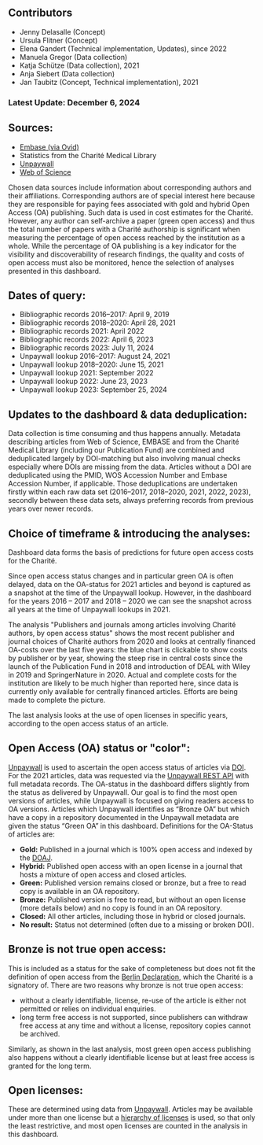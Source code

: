 ## Contributors
- Jenny Delasalle (Concept)
- Ursula Flitner (Concept)
- Elena Gandert (Technical implementation, Updates), since 2022
- Manuela Gregor (Data collection)
- Katja Schütze (Data collection), 2021
- Anja Siebert (Data collection)
- Jan Taubitz (Concept, Technical implementation), 2021

### Latest Update: December 6, 2024

## Sources:
- [Embase (via Ovid)](http://ovidsp.ovid.com/autologin.html)
- Statistics from the Charité Medical Library
- [Unpaywall](https://unpaywall.org)
- [Web of Science](https://www.webofscience.com/wos/woscc/basic-search)

Chosen data sources include information about corresponding authors and their affiliations. Corresponding authors are of special interest here because they are responsible for paying fees associated with gold and hybrid Open Access (OA) publishing. Such data is used in cost estimates for the Charité. However, any author can self-archive a paper (green open access) and thus the total number of papers with a Charité authorship is significant when measuring the percentage of open access reached by the institution as a whole. While the percentage of OA publishing is a key indicator for the visibility and discoverability of research findings, the quality and costs of open access must also be monitored, hence the selection of analyses presented in this dashboard.

## Dates of query:
- Bibliographic records 2016–2017: April 9, 2019
- Bibliographic records 2018–2020: April 28, 2021
- Bibliographic records 2021: April 2022
- Bibliographic records 2022: April 6, 2023
- Bibliographic records 2023: July 11, 2024
- Unpaywall lookup 2016–2017: August 24, 2021
- Unpaywall lookup 2018–2020: June 15, 2021
- Unpaywall lookup 2021: September 2022
- Unpaywall lookup 2022: June 23, 2023
- Unpaywall lookup 2023: September 25, 2024

## Updates to the dashboard & data deduplication:
Data collection is time consuming and thus happens annually. Metadata describing articles from Web of Science, EMBASE and from the Charité Medical Library (including our Publication Fund) are combined and deduplicated largely by DOI-matching but also involving manual checks especially where DOIs are missing from the data. Articles without a DOI are deduplicated using the PMID, WOS Accession Number and Embase Accession Number, if applicable. Those deduplications are undertaken firstly within each raw data set (2016–2017, 2018–2020, 2021, 2022, 2023), secondly between these data sets, always preferring records from previous years over newer records.

## Choice of timeframe & introducing the analyses:

Dashboard data forms the basis of predictions for future open access costs for the Charité.

Since open access status changes and in particular green OA is often delayed, data on the OA-status for 2021 articles and beyond is captured as a snapshot at the time of the Unpaywall lookup. However, in the dashboard for the years 2016 – 2017 and 2018 – 2020 we can see the snapshot across all years at the time of Unpaywall lookups in 2021.

The analysis "Publishers and journals among articles involving Charité authors, by open access status" shows the most recent publisher and journal choices of Charité authors from 2020 and looks at centrally financed OA-costs over the last five years: the blue chart is clickable to show costs by publisher or by year, showing the steep rise in central costs since the launch of the Publication Fund in 2018 and introduction of DEAL with Wiley in 2019 and SpringerNature in 2020. Actual and complete costs for the institution are likely to be much higher than reported here, since data is currently only available for centrally financed articles. Efforts are being made to complete the picture.

The last analysis looks at the use of open licenses in specific years, according to the open access status of an article.

## Open Access (OA) status or "color":

[Unpaywall](https://unpaywall.org/) is used to ascertain the open access status of articles via [DOI](https://www.doi.org/). For the 2021 articles, data was requested via the [Unpaywall REST API](https://unpaywall.org/products/api) with full metadata records. The OA-status in the dashboard differs slightly from the status as delivered by Unpaywall. Our goal is to find the most open versions of articles, while Unpaywall is focused on giving readers access to OA versions. Articles which Unpaywall identifies as “Bronze OA” but which have a copy in a repository documented in the Unpaywall metadata are given the status “Green OA” in this dashboard. Definitions for the OA-Status of articles are:

- **Gold:** Published in a journal which is 100% open access and indexed by the [DOAJ](https://doaj.org/).
- **Hybrid:** Published open access with an open license in a journal that hosts a mixture of open access and closed articles.
- **Green:** Published version remains closed or bronze, but a free to read copy is available in an OA repository.
- **Bronze:** Published version is free to read, but without an open license (more details below) and no copy is found in an OA repository.
- **Closed:** All other articles, including those in hybrid or closed journals.
- **No result:** Status not determined (often due to a missing or broken DOI).

## Bronze is not true open access:

This is included as a status for the sake of completeness but does not fit the definition of open access from the [Berlin Declaration](https://openaccess.mpg.de/Berlin-Declaration), which the Charité is a signatory of. There are two reasons why bronze is not true open access:

- without a clearly identifiable, license, re-use of the article is either not permitted or relies on individual enquiries.
- long term free access is not supported, since publishers can withdraw free access at any time and without a license, repository copies cannot be archived.

Similarly, as shown in the last analysis, most green open access publishing also happens without a clearly identifiable license but at least free access is granted for the long term.

## Open licenses:
These are determined using data from [Unpaywall](https://unpaywall.org/). Articles may be available under more than one license but a [hierarchy of licenses](https://creativecommons.org/about/cclicenses/) is used, so that only the least restrictive, and most open licenses are counted in the analysis in this dashboard. 


